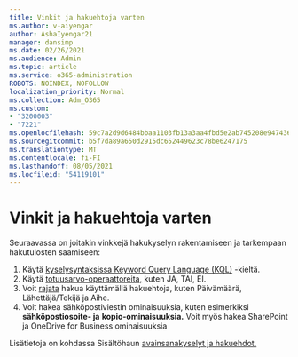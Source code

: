 ```yaml
---
title: Vinkit ja hakuehtoja varten
ms.author: v-aiyengar
author: AshaIyengar21
manager: dansimp
ms.date: 02/26/2021
ms.audience: Admin
ms.topic: article
ms.service: o365-administration
ROBOTS: NOINDEX, NOFOLLOW
localization_priority: Normal
ms.collection: Adm_O365
ms.custom:
- "3200003"
- "7221"
ms.openlocfilehash: 59c7a2d9d6484bbaa1103fb13a3aa4fbd5e2ab745208e9474362029cf6406234
ms.sourcegitcommit: b5f7da89a650d2915dc652449623c78be6247175
ms.translationtype: MT
ms.contentlocale: fi-FI
ms.lasthandoff: 08/05/2021
ms.locfileid: "54119101"
---
```

# <a name="tips-for-building-keyword-queries-and-search-conditions"></a>Vinkit ja hakuehtoja varten

Seuraavassa on joitakin vinkkejä hakukyselyn rakentamiseen ja tarkempaan hakutulosten saamiseen:

1. Käytä [kyselysyntaksissa Keyword Query Language (KQL)](https://go.microsoft.com/fwlink/?linkid=2101591) -kieltä.
1. Käytä [totuusarvo-operaattoreita,](https://go.microsoft.com/fwlink/?linkid=2101592) kuten JA, TAI, EI.
1. Voit [rajata](https://go.microsoft.com/fwlink/?linkid=2102410) hakua käyttämällä hakuehtoja, kuten Päivämäärä, Lähettäjä/Tekijä ja Aihe.
1. Voit hakea sähköpostiviestin ominaisuuksia, kuten esimerkiksi **sähköpostiosoite- ja** **kopio-ominaisuuksia.** Voit myös hakea SharePoint ja OneDrive for Business ominaisuuksia

Lisätietoja on kohdassa Sisältöhaun [avainsanakyselyt ja hakuehdot.](https://go.microsoft.com/fwlink/?linkid=2102411)
